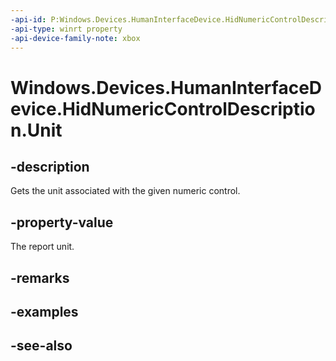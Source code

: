 ```yaml
---
-api-id: P:Windows.Devices.HumanInterfaceDevice.HidNumericControlDescription.Unit
-api-type: winrt property
-api-device-family-note: xbox
---
```


<!-- Property syntax
public uint Unit { get; }
-->

# Windows.Devices.HumanInterfaceDevice.HidNumericControlDescription.Unit

## -description

Gets the unit associated with the given numeric control.

## -property-value

The report unit.

## -remarks

## -examples

## -see-also
